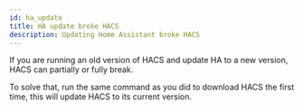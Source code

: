 ```yaml
---
id: ha_update
title: HA update broke HACS
description: Updating Home Assistant broke HACS
---
```

If you are running an old version of HACS and update HA to a new version, HACS can partially or fully break.

To solve that, run the same command as you did to download HACS the first time, this will update HACS to its current version.
